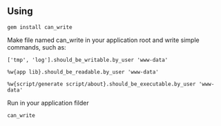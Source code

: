 ## Using

    gem install can_write

Make file named can_write in your application root and write simple commands, such as:

    
    ['tmp', 'log'].should_be_writable.by_user 'www-data'

    %w{app lib}.should_be_readable.by_user 'www-data'

    %w{script/generate script/about}.should_be_executable.by_user 'www-data'

Run in your application filder

    can_write

